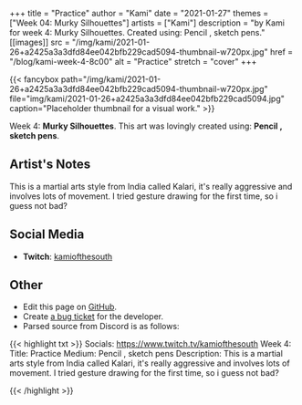 +++
title =       "Practice"
author =      "Kami"
date =        "2021-01-27"
themes =      ["Week 04: Murky Silhouettes"]
artists =     ["Kami"]
description = "by Kami for week 4: Murky Silhouettes. Created using: Pencil , sketch pens."
[[images]]
              src = "/img/kami/2021-01-26+a2425a3a3dfd84ee042bfb229cad5094-thumbnail-w720px.jpg"
              href = "/blog/kami-week-4-8c00"
              alt = "Practice"
              stretch = "cover"
+++


{{< fancybox path="/img/kami/2021-01-26+a2425a3a3dfd84ee042bfb229cad5094-thumbnail-w720px.jpg" file="img/kami/2021-01-26+a2425a3a3dfd84ee042bfb229cad5094.jpg" caption="Placeholder thumbnail for a visual work." >}}


Week 4: **Murky Silhouettes**. This art was lovingly created using: **Pencil , sketch pens**.

## Artist's Notes

This is a martial arts style from India called Kalari, it's really aggressive and involves lots of movement. I tried gesture drawing for the first time, so i guess not bad?

## Social Media

- **Twitch**: <a href='https://twitch.tv/kamiofthesouth' target='_blank'>kamiofthesouth</a>

## Other

- Edit this page on [GitHub](https://github.com/teaminkling/web-refresh/edit/main/content/blog/kami-week-4-8c00.md).
- Create [a bug ticket](https://github.com/teaminkling/web-refresh/issues/new?assignees=&labels=bug&template=problem-report.md&title=) for the developer.
- Parsed source from Discord is as follows:

{{< highlight txt >}}
Socials: https://www.twitch.tv/kamiofthesouth
Week 4:
Title: Practice
Medium: Pencil , sketch pens
Description: This is a martial arts style from India called Kalari, it's really aggressive and involves lots of movement. I tried gesture drawing for the first time, so i guess not bad?

{{< /highlight >}}